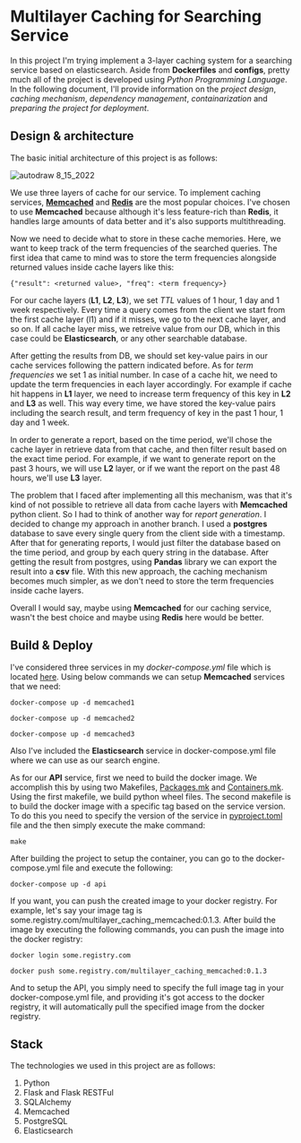 # Multilayer Caching for Searching Service
In this project I'm trying implement a 3-layer caching system for a searching service based on elasticsearch. Aside from **Dockerfiles** and **configs**, pretty much all of the project is developed using _Python Programming Language_. 
In the following document, I'll provide information on the _project design_, _caching mechanism_, _dependency management_, _containarization_ and _preparing the project for deployment_. 

## Design & architecture
The basic initial architecture of this project is as follows:

![autodraw 8_15_2022](https://user-images.githubusercontent.com/16914719/184583731-0cf789e2-bfe5-40f5-8a13-8d5fa9e42741.png)



We use three layers of cache for our service. To implement caching services, [**Memcached**](https://memcached.org/) and [**Redis**](https://redis.io/) are the most popular choices. I've chosen to use **Memcached** because although it's less feature-rich than **Redis**, it handles large amounts of data better and it's also supports multithreading. 

Now we need to decide what to store in these cache memories. Here, we want to keep track of the term frequencies of the searched queries. The first idea that came to mind was to store the term frequencies alongside returned values inside cache layers like this:

`{"result": <returned value>, "freq": <term frequency>}`

For our cache layers (**L1**, **L2**, **L3**), we set _TTL_ values of 1 hour, 1 day and 1 week respectively. Every time a query comes from the client we start from the first cache layer (l1) and if it misses, we go to the next cache layer, and so on. If all cache layer miss, we retreive value from our DB, which in this case could be **Elasticsearch**, or any other searchable database. 

After getting the results from DB, we should set key-value pairs in our cache services following the pattern indicated before. As for _term frequencies_ we set 1 as initial number. In case of a cache hit, we need to update the term frequencies in each layer accordingly.
For example if cache hit happens in **L1** layer, we need to increase term frequency of this key in **L2** and **L3** as well. This way every time, we have stored the key-value pairs including the search result, and term frequency of key in the past 1 hour, 1 day and 1 week. 

In order to generate a report, based on the time period, we'll chose the cache layer in retrieve data from that cache, and then filter result based on the exact time period. For example, if we want to generate report on the past 3 hours, we will use **L2** layer, or if we want the report on the past 48 hours, we'll use **L3** layer. 

The problem that I faced after implementing all this mechanism, was that it's kind of not possible to retrieve all data from cache layers with **Memcached** python client. So I had to think of another way for _report generation_. I decided to change my approach in another branch. I used a **postgres** database to save every single query from the client side with a timestamp. After that for generating reports, I would just filter the database based on the time period, and group by each query string in the database. After getting the result from postgres, using **Pandas** library we can export the result into a **csv** file. With this new approach, the caching mechanism becomes much simpler, as we don't need to store the term frequencies inside cache layers. 

Overall I would say, maybe using **Memcached** for our caching service, wasn't the best choice and maybe using **Redis** here would be better.

## Build & Deploy

I've considered three services in my _docker-compose.yml_ file which is located [here](https://github.com/amirfaghihi/multilayer_caching_memcached/blob/main/cacheService/deploy/docker-compose.yml). Using below commands we can setup **Memcached** services that we need:

`docker-compose up -d memcached1`

`docker-compose up -d memcached2`

`docker-compose up -d memcached3`

Also I've included the **Elasticsearch** service in docker-compose.yml file where we can use as our search engine.

As for our **API** service, first we need to build the docker image. We accomplish this by using two Makefiles, [Packages.mk](https://github.com/amirfaghihi/multilayer_caching_memcached/blob/report_from_postgres/builder-tools/Packages.mk) and [Containers.mk](https://github.com/amirfaghihi/multilayer_caching_memcached/blob/report_from_postgres/builder-tools/Containers.mk). Using the first makefile, we build python wheel files. The second makefile is to build the docker image with a specific tag based on the service version. To do this you need to specify the version of the service in [pyproject.toml](https://github.com/amirfaghihi/multilayer_caching_memcached/blob/report_from_postgres/pyproject.toml) file and the then simply execute the make command:

`make`

After building the project to setup the container, you can go to the docker-compose.yml file and execute the following:

`docker-compose up -d api`

If you want, you can push the created image to your docker registry. For example, let's say your image tag is some.registry.com/multilayer_caching_memcached:0.1.3. After build the image by executing the following commands, you can push the image into the docker registry:

`docker login some.registry.com`

`docker push some.registry.com/multilayer_caching_memcached:0.1.3`

And to setup the API, you simply need to specify the full image tag in your docker-compose.yml file, and providing it's got access to the docker registry, it will automatically pull the specified image from the docker registry. 


## Stack
The technologies we used in this project are as follows:
1. Python
2. Flask and Flask RESTFul
3. SQLAlchemy
4. Memcached
5. PostgreSQL
6. Elasticsearch
